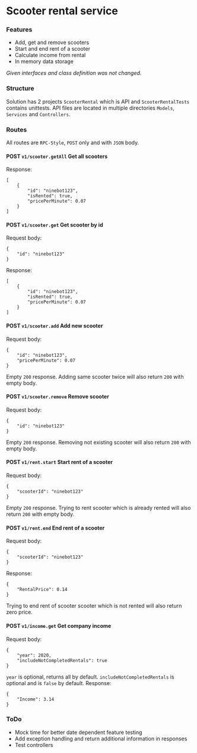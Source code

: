 # Scooter rental service

### Features

* Add, get and remove scooters
* Start and end rent of a scooter
* Calculate income from rental
* In memory data storage

*Given interfaces and class definition was not changed.*

### Structure

Solution has 2 projects `ScooterRental` which is API and `ScooterRentalTests` contains unittests.
API files are located in multiple directories `Models`, `Services` and `Controllers`.

### Routes

All routes are `RPC-Style`, `POST` only and with `JSON` body.

#### POST `v1/scooter.getAll` Get all scooters

Response:
```
[
    {
        "id": "ninebot123",
        "isRented": true,
        "pricePerMinute": 0.07
    }
]
```

#### POST `v1/scooter.get` Get scooter by id

Request body:
```
{
    "id": "ninebot123"
}
```
Response:
```
[
    {
        "id": "ninebot123",
        "isRented": true,
        "pricePerMinute": 0.07
    }
]
```

#### POST `v1/scooter.add` Add new scooter

Request body:
```
{
    "id": "ninebot123",
    "pricePerMinute": 0.07
}
```
Empty `200` response.
Adding same scooter twice will also return `200` with empty body.

#### POST `v1/scooter.remove` Remove scooter

Request body:
```
{
    "id": "ninebot123"
}
```
Empty `200` response.
Removing not existing scooter will also return `200` with empty body.

#### POST `v1/rent.start` Start rent of a scooter

Request body:
```
{
    "scooterId": "ninebot123"
}
```
Empty `200` response.
Trying to rent scooter which is already rented will also return `200` with empty body.

#### POST `v1/rent.end` End rent of a scooter

Request body:
```
{
    "scooterId": "ninebot123"
}
```
Response:
```
{
    "RentalPrice": 0.14
}
```
Trying to end rent of scooter scooter which is not rented will also return zero price.

#### POST `v1/income.get` Get company income

Request body:
```
{
    "year": 2020,
    "includeNotCompletedRentals": true
}
```
`year` is optional, returns all by default.
`includeNotCompletedRentals` is optional and is `false` by default.
Response:
```
{
    "Income": 3.14
}
```

### ToDo
* Mock time for better date dependent feature testing
* Add exception handling and return additional information in responses
* Test controllers
